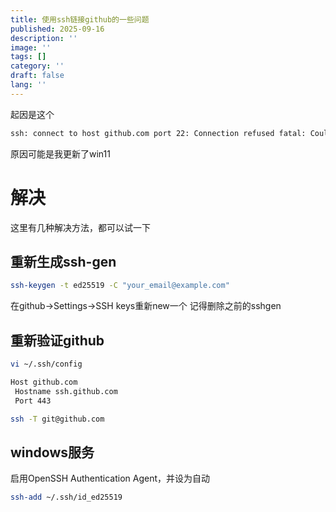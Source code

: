 ```yaml
---
title: 使用ssh链接github的一些问题
published: 2025-09-16
description: ''
image: ''
tags: []
category: ''
draft: false 
lang: ''
---
```


起因是这个
```bash
ssh: connect to host github.com port 22: Connection refused fatal: Could not read from remote repository. Please make sure you have the correct access rights and the repository exists.
```
原因可能是我更新了win11

# 解决

这里有几种解决方法，都可以试一下
## 重新生成ssh-gen
```bash
ssh-keygen -t ed25519 -C "your_email@example.com"
```
在github->Settings->SSH keys重新new一个
记得删除之前的sshgen


## 重新验证github

```bash
vi ~/.ssh/config
```

```txt title ="config"
Host github.com
 Hostname ssh.github.com
 Port 443
```

```bash
ssh -T git@github.com
```
## windows服务
启用OpenSSH Authentication Agent，并设为自动
```bash
ssh-add ~/.ssh/id_ed25519
```